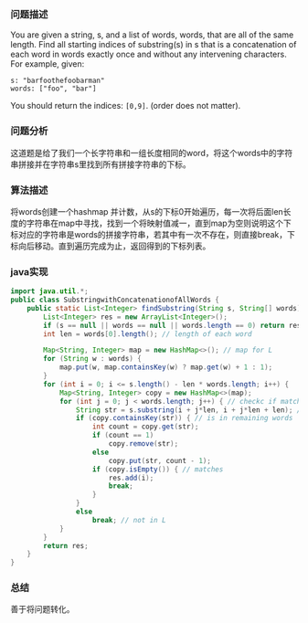 ### 问题描述
You are given a string, s, and a list of words, words, that are all of the same length. Find all starting indices of substring(s) in s that is a concatenation of each word in words exactly once and without any intervening characters. 
For example, given:
```
s: "barfoothefoobarman"
words: ["foo", "bar"]
```
You should return the indices: `[0,9]`.
(order does not matter).
### 问题分析
这道题是给了我们一个长字符串和一组长度相同的word，将这个words中的字符串拼接并在字符串s里找到所有拼接字符串的下标。
### 算法描述
将words创建一个hashmap 并计数，从s的下标0开始遍历，每一次将后面len长度的字符串在map中寻找，找到一个将映射值减一，直到map为空则说明这个下标对应的字符串是words的拼接字符串，若其中有一次不存在，则直接break，下标向后移动。直到遍历完成为止，返回得到的下标列表。
### java实现

```java
import java.util.*;
public class SubstringwithConcatenationofAllWords {
    public static List<Integer> findSubstring(String s, String[] words) {
        List<Integer> res = new ArrayList<Integer>();
        if (s == null || words == null || words.length == 0) return res;
        int len = words[0].length(); // length of each word

        Map<String, Integer> map = new HashMap<>(); // map for L
        for (String w : words) {
            map.put(w, map.containsKey(w) ? map.get(w) + 1 : 1);
        }
        for (int i = 0; i <= s.length() - len * words.length; i++) {
            Map<String, Integer> copy = new HashMap<>(map);
            for (int j = 0; j < words.length; j++) { // checkc if match
                String str = s.substring(i + j*len, i + j*len + len); // next word
                if (copy.containsKey(str)) { // is in remaining words
                    int count = copy.get(str);
                    if (count == 1)
                        copy.remove(str);
                    else
                        copy.put(str, count - 1);
                    if (copy.isEmpty()) { // matches
                        res.add(i);
                        break;
                    }
                }
                else
                    break; // not in L
            }
        }
        return res;
    }
}
```

### 总结
善于将问题转化。
